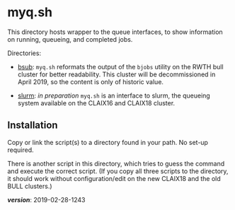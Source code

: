 # myq.sh

This directory hosts wrapper to the queue interfaces,
to show information on running, queueing, and completed jobs.

Directories:

- [bsub](./bsub): `myq.sh` reformats the output of the `bjobs`
  utility on the RWTH bull cluster for better readability.
  This cluster will be decommissioned in April 2019,
  so the content is only of historic value.

- [slurm](./slurm): *in preparation* `myq.sh` is an interface to slurm,
  the queueing system available on the CLAIX16 and CLAIX18 cluster.

## Installation

Copy or link the script(s) to a directory found in your path.
No set-up required.

There is another script in this directory, which tries to guess the
command and execute the correct script.
(If you copy all three scripts to the directory, 
it should work without configuration/edit on the new CLAIX18 and the old BULL clusters.)

___version___: 2019-02-28-1243
